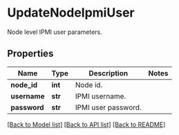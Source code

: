 # UpdateNodeIpmiUser

Node level IPMI user parameters.

## Properties
Name | Type | Description | Notes
------------ | ------------- | ------------- | -------------
**node_id** | **int** | Node id. | 
**username** | **str** | IPMI username. | 
**password** | **str** | IPMI user password. | 

[[Back to Model list]](../README.md#documentation-for-models) [[Back to API list]](../README.md#documentation-for-api-endpoints) [[Back to README]](../README.md)


